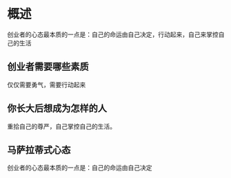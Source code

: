 # 概述
  创业者的心态最本质的一点是：自己的命运由自己决定，行动起来，自己来掌控自己的生活
## 创业者需要哪些素质
  仅仅需要勇气，需要行动起来

## 你长大后想成为怎样的人
  重拾自己的尊严，自己掌控自己的生活。

## 马萨拉蒂式心态
  创业者的心态最本质的一点是：自己的命运由自己决定
